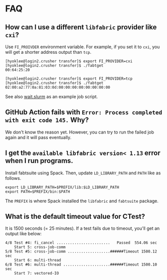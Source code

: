 # FAQ

## How can I use a different `libfabric` provider like `cxi`?

 Use `FI_PROIVDER` environment variable.
 For example, if you set it to `cxi`, 
 you will get a shorter address output than `tcp`.
 
```
[hyoklee@login2.crusher transfer]$ export FI_PROVIDER=cxi
[hyoklee@login2.crusher transfer]$ ./fabtget
00:64:25:20
 
[hyoklee@login2.crusher transfer]$ export FI_PROVIDER=tcp
[hyoklee@login2.crusher transfer]$ ./fabtget
02:00:a2:77:0a:81:03:0d:00:00:00:00:00:00:00:00
```

  See also [wait.slurm](../test/wait.slurm) as an example job script.

## GitHub Action fails with `Error: Process completed with exit code 145.` Why?

  We don't know the reason yet. However, you can try to run the failed job
  again and it will pass eventually.
  
## I get the `available libfabric version< 1.13` error when I run programs.

  Install fabtsuite using Spack.
  Then, update `LD_LIBRARY_PATH` and `PATH` like as follows.

```
export LD_LIBRARY_PATH=$PREFIX/lib:$LD_LIBRARY_PATH
export PATH=$PREFIX/bin:$PATH
```

  The `PREFIX` is where Spack installed the `libfabric` and `fabtsuite` package.

## What is the default timeout value for CTest?

  It is 1500 seconds (= 25 minutes).
  If a test fails due to timeout, you'll get an output like below:

```
4/8 Test #4: fi_cancel ........................   Passed  554.06 sec
    Start 5: cross-job-comm
5/8 Test #5: cross-job-comm ...................######Timeout 1500.12 sec
    Start 6: multi-thread
6/8 Test #6: multi-thread .....................######Timeout 1500.10 sec
    Start 7: vectored-IO
```

